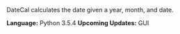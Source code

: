 DateCal calculates the date given a year, month, and date. 

<b>Language:</b> Python 3.5.4
<b>Upcoming Updates:</b> GUI
